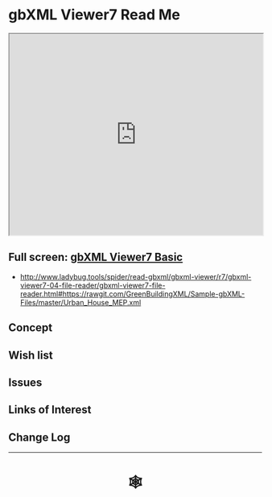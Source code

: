 <span style=display:none; >[You are now in a GitHub source code view - click this link to view Read Me file as a web page](http://www.ladybug.tools/spider/read-gbxml/gbxml-viewer/r7/index.html#gbxml-viewer-03-first-person-camera/README.md "View file as a web page." ) </span>

# gbXML Viewer7 Read Me


<iframe class=iframeReadMe src=http://www.ladybug.tools/spider/read-gbxml/gbxml-viewer/r7/gbxml-viewer7-01-basic/gbxml-viewer7-basic.html width=100% height=400px >Iframes are not displayed on github.com</iframe>


## Full screen: [gbXML Viewer7 Basic]( http://www.ladybug.tools/spider/read-gbxml/gbxml-viewer/r7/gbxml-viewer7-01-basic/gbxml-viewer7-basic.html )


* <http://www.ladybug.tools/spider/read-gbxml/gbxml-viewer/r7/gbxml-viewer7-04-file-reader/gbxml-viewer7-file-reader.html#https://rawgit.com/GreenBuildingXML/Sample-gbXML-Files/master/Urban_House_MEP.xml>

## Concept



## Wish list



## Issues



## Links of Interest



## Change Log


***


# <center title="hello!" ><a href=javascript:window.scrollTo(0,0); style=text-decoration:none; > &#x1f578; </a></center>



